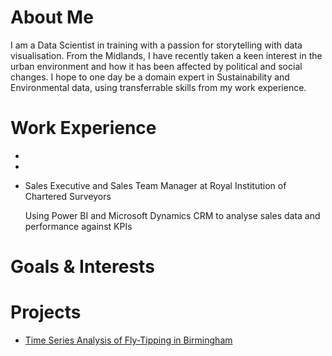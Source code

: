 # About Me

I am a Data Scientist in training with a passion for storytelling with data visualisation. From the Midlands, I have recently taken a keen interest in the urban environment and how it has been affected by political and social changes. I hope to one day be a domain expert in Sustainability and Environmental data, using transferrable skills from my work experience.

# Work Experience

*
*
* Sales Executive and Sales Team Manager at Royal Institution of Chartered Surveyors

  Using Power BI and Microsoft Dynamics CRM to analyse sales data and performance against KPIs

# Goals & Interests

# Projects

* [Time Series Analysis of Fly-Tipping in Birmingham](https://github.com/ducksinarowdata/absolutetrash/)
